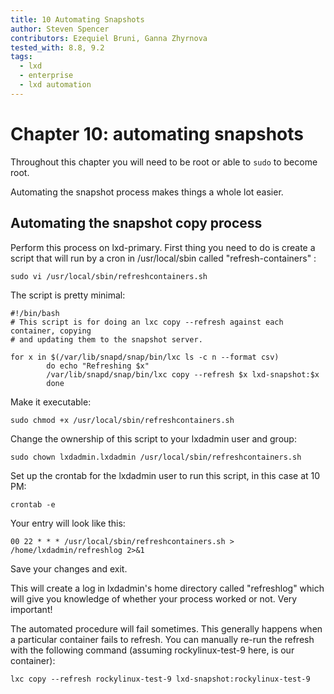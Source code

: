 ```yaml
---
title: 10 Automating Snapshots
author: Steven Spencer
contributors: Ezequiel Bruni, Ganna Zhyrnova
tested_with: 8.8, 9.2
tags:
  - lxd
  - enterprise
  - lxd automation
---
```


# Chapter 10: automating snapshots

Throughout this chapter you will need to be root or able to `sudo` to become root.

Automating the snapshot process makes things a whole lot easier. 

## Automating the snapshot copy process


Perform this process on lxd-primary. First thing you need to do is create a script that will run by a cron in /usr/local/sbin called "refresh-containers" :

```
sudo vi /usr/local/sbin/refreshcontainers.sh
```

The script is pretty minimal:

```
#!/bin/bash
# This script is for doing an lxc copy --refresh against each container, copying
# and updating them to the snapshot server.

for x in $(/var/lib/snapd/snap/bin/lxc ls -c n --format csv)
        do echo "Refreshing $x"
        /var/lib/snapd/snap/bin/lxc copy --refresh $x lxd-snapshot:$x
        done

```

 Make it executable:

```
sudo chmod +x /usr/local/sbin/refreshcontainers.sh
```

Change the ownership of this script to your lxdadmin user and group:

```
sudo chown lxdadmin.lxdadmin /usr/local/sbin/refreshcontainers.sh
```

Set up the crontab for the lxdadmin user to run this script, in this case at 10 PM:

```
crontab -e
```

Your entry will look like this:

```
00 22 * * * /usr/local/sbin/refreshcontainers.sh > /home/lxdadmin/refreshlog 2>&1
```

Save your changes and exit.

This will create a log in lxdadmin's home directory called "refreshlog" which will give you knowledge of whether your process worked or not. Very important!

The automated procedure will fail sometimes. This generally happens when a particular container fails to refresh. You can manually re-run the refresh with the following command (assuming rockylinux-test-9 here, is our container):

```
lxc copy --refresh rockylinux-test-9 lxd-snapshot:rockylinux-test-9
```
